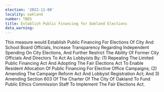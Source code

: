 ```yaml
---
election: '2022-11-08'
locality: oakland
number: TBD5
title: Establish Public Financing for Oakland Elections
data_warning: 
---
```

This measure would Establish Public Financing For Elections Of City And School Board Officials, Increase Transparency Regarding Independent Spending On City Elections, And Further Restrict The Ability Of Former City Officials And Directors To Act As Lobbyists By: (1) Repealing The Limited Public Financing Act And Adopting The Fair Elections Act To Enable Resident Allocation Of Public Financing For Elective Office Campaigns; (2) Amending The Campaign Reform Act And Lobbyist Registration Act; And 3) Amending Section 603 Of The Charter Of The City Of Oakland To Fund Public Ethics Commission Staff To Implement The Fair Elections Act.

